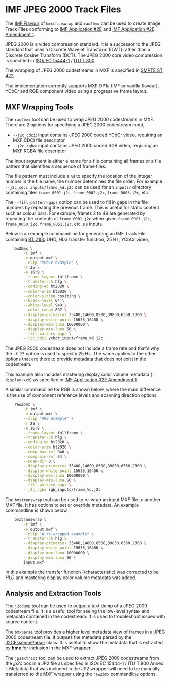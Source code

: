 # IMF JPEG 2000 Track Files

The [IMF Flavour](./imf_track_files.md) of `bmxtranswrap` and `raw2bmx` can be used to create Image Track Files conforming to [IMF Application #2E](https://ieeexplore.ieee.org/document/9097487) and [IMF Application #2E Amendment 1](https://ieeexplore.ieee.org/document/9286959).

JPEG 2000 is a video compression standard. It is a successor to the JPEG standard that uses a Discrete Wavelet Transform (DWT) rather than a Discrete Cosine Transform (DCT). The JPEG 2000 core video compression is specified in [ISO/IEC 15444-1](http://www.iso.org/iso/catalogue_detail.htm?csnumber=37674) / [ITU T.800](https://www.itu.int/rec/T-REC-T.800).

The wrapping of JPEG 2000 codestreams in MXF is specified in [SMPTE ST 422](https://ieeexplore.ieee.org/document/8984770).

The implementation currently supports MXF OP1a (IMF or vanilla flavour), YCbCr and RGB component video using a progressive frame layout.

## MXF Wrapping Tools

The `raw2bmx` tool can be used to wrap JPEG 2000 codestreams in MXF. There are 2 options for specifying a JPEG 2000 codestream input,

* `--j2c_cdci`: input contains JPEG 2000 coded YCbCr video, requiring an MXF CDCI file descriptor
* `--j2c_rgba`: input contains JPEG 2000 coded RGB video, requiring an MXF RGBA file descriptor

The input argument is either a name for a file containing all frames or a file pattern that identifies a sequence of frame files.

The file pattern must include a `%d` to specify the location of the integer number in the file name; the number determines the file order. For example `--j2c_cdci inputs/frame_%d.j2c` can be used for an `inputs/` directory containing files `frame_0001.j2c`, `frame_0002.j2c`, `frame_0003.j2c`, etc.

The `--fill-pattern-gaps` option can be used to fill in gaps in the file numbers by repeating the previous frame. This is useful for static content such as colour bars. For example, frames 2 to 49 are generated by repeating the contents of `frame_0001.j2c` when given `frame_0001.j2c`, `frame_0050.j2c`, `frame_0051.j2c`, etc. as inputs.

Below is an example commandline for generating an IMF Track File containing [BT 2100](https://www.itu.int/rec/R-REC-BT.2100) UHD, HLG transfer function, 25 Hz, YCbCr video,

```bash
   raw2bmx \
        -t imf \
        -o output.mxf \
        --clip "YCbCr example" \
        -f 25 \
        -a 16:9 \
        --frame-layout fullframe \
        --transfer-ch hlg \
        --coding-eq bt2020 \
        --color-prim bt2020 \
        --color-siting cositing \
        --black-level 64 \
        --white-level 940 \
        --color-range 897 \
        --display-primaries 35400,14600,8500,39850,6550,2300 \
        --display-white-point 15635,16450 \
        --display-max-luma 10000000 \
        --display-min-luma 50 \
        --fill-pattern-gaps \
        --j2c_cdci ycbcr_input/frame_%d.j2c
```

The JPEG 2000 codestream does not include a frame rate and that's why the `-f 25` option is used to specify 25 Hz. The same applies to the other options that are there to provide metadata that does not exist in the codestream.

This example also includes mastering display color volume metadata (`--display-xxx`) as specified in [IMF Application #2E Amendment 1](https://ieeexplore.ieee.org/document/9286959).

A similar commandline for RGB is shown below, where the main difference is the use of component reference levels and scanning direction options.

```bash
    raw2bmx \
        -t imf \
        -o output.mxf \
        --clip "RGB example" \
        -f 25 \
        -a 16:9 \
        --frame-layout fullframe \
        --transfer-ch hlg \
        --coding-eq bt2020 \
        --color-prim bt2020 \
        --comp-max-ref 940 \
        --comp-min-ref 64 \
        --scan-dir 0 \
        --display-primaries 35400,14600,8500,39850,6550,2300 \
        --display-white-point 15635,16450 \
        --display-max-luma 10000000 \
        --display-min-luma 50 \
        --fill-pattern-gaps \
        --j2c_rgba rgb_inputs/frame_%d.j2c
```

The `bmxtranswrap` tool can be used to re-wrap an input MXF file to another MXF file. It has options to set or override metadata. An example commandline is shown below,

```bash
    bmxtranswrap \
        -t imf \
        -o output.mxf \
        --clip "A re-wrapped example" \
        --transfer-ch hlg \
        --display-primaries 35400,14600,8500,39850,6550,2300 \
        --display-white-point 15635,16450 \
        --display-max-luma 10000000 \
        --display-min-luma 50 \
        input.mxf
```

In this example the transfer function (/characteristic) was corrected to be *HLG* and mastering display color volume metadata was added.

## Analysis and Extraction Tools

The `j2cdump` tool can be used to output a text dump of a JPEG 2000 codestream file. It is a useful tool for seeing the low-level syntax and metadata contained in the codestream. It is used to troubleshoot issues with source content.

The `bmxparse` tool provides a higher level metadata view of frames in a JPEG 2000 codestream file. It outputs the metadata parsed by the [J2CEssenceParser](../src/essence_parser/J2CEssenceParser.cpp) class. It is useful to show the metadata that is extracted by **bmx** for inclusion in the MXF wrapper.

The `jp2extract` tool can be used to extract JPEG 2000 codestreams from the *jp2c* box in a JP2 file as specified in ISO/IEC 15444-1 / ITU T.800 Annex I. Metadata that was included in the JP2 wrapper will need to be manually transferred to the MXF wrapper using the `raw2bmx` commandline options.

